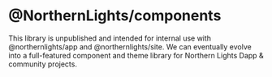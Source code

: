 # @NorthernLights/components

This library is unpublished and intended for internal use with @northernlights/app and @northernlights/site.
We can eventually evolve into a full-featured component and theme library for Northern Lights Dapp & community projects.

